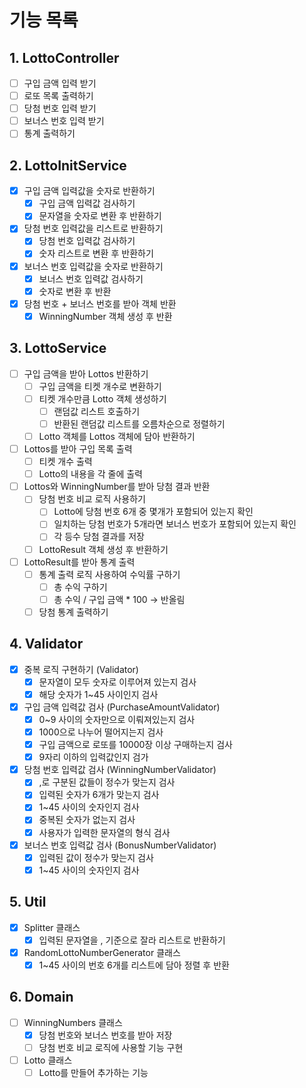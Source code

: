 # 기능 목록

## 1. LottoController

- [ ]  구입 금액 입력 받기
- [ ]  로또 목록 출력하기
- [ ]  당첨 번호 입력 받기
- [ ]  보너스 번호 입력 받기
- [ ]  통계 출력하기

## 2. LottoInitService

- [X]  구입 금액 입력값을 숫자로 반환하기
    - [X]  구입 금액 입력값 검사하기
    - [X]  문자열을 숫자로 변환 후 반환하기
- [X]  당첨 번호 입력값을 리스트로 반환하기
    - [X]  당첨 번호 입력값 검사하기
    - [X]  숫자 리스트로 변환 후 반환하기
- [X]  보너스 번호 입력값을 숫자로 반환하기
    - [X]  보너스 번호 입력값 검사하기
    - [X]  숫자로 변환 후 반환
- [X]  당첨 번호 + 보너스 번호를 받아 객체 반환
    - [X]  WinningNumber 객체 생성 후 반환

## 3. LottoService

- [ ]  구입 금액을 받아 Lottos 반환하기
    - [ ]  구입 금액을 티켓 개수로 변환하기
    - [ ]  티켓 개수만큼 Lotto 객체 생성하기
        - [ ]  랜덤값 리스트 호출하기
        - [ ]  반환된 랜덤값 리스트를 오름차순으로 정렬하기
    - [ ]  Lotto 객체를 Lottos 객체에 담아 반환하기
- [ ]  Lottos를 받아 구입 목록 출력
    - [ ]  티켓 개수 출력
    - [ ]  Lotto의 내용을 각 줄에 출력
- [ ]  Lottos와 WinningNumber를 받아 당첨 결과 반환
    - [ ]  당첨 번호 비교 로직 사용하기
        - [ ]  Lotto에 당첨 번호 6개 중 몇개가 포함되어 있는지 확인
        - [ ]  일치하는 당첨 번호가 5개라면 보너스 번호가 포함되어 있는지 확인
        - [ ]  각 등수 당첨 결과를 저장
    - [ ]  LottoResult 객체 생성 후 반환하기
- [ ]  LottoResult를 받아 통계 출력
    - [ ]  통계 출력 로직 사용하여 수익률 구하기
        - [ ]  총 수익 구하기
        - [ ]  총 수익 / 구입 금액 * 100 → 반올림
    - [ ]  당첨 통계 출력하기

## 4. Validator

- [X]  중복 로직 구현하기 (Validator)
    - [X]  문자열이 모두 숫자로 이루어져 있는지 검사
    - [X]  해당 숫자가 1~45 사이인지 검사
- [X]  구입 금액 입력값 검사 (PurchaseAmountValidator)
    - [X]  0~9 사이의 숫자만으로 이뤄져있는지 검사
    - [X]  1000으로 나누어 떨어지는지 검사
    - [X]  구입 금액으로 로또를 10000장 이상 구매하는지 검사
    - [X]  9자리 이하의 입력값인지 검가
- [X]  당첨 번호 입력값 검사 (WinningNumberValidator)
    - [X]  ,로 구분된 값들이 정수가 맞는지 검사
    - [X]  입력된 숫자가 6개가 맞는지 검사
    - [X]  1~45 사이의 숫자인지 검사
    - [X]  중복된 숫자가 없는지 검사
    - [X]  사용자가 입력한 문자열의 형식 검사
- [X]  보너스 번호 입력값 검사 (BonusNumberValidator)
    - [X]  입력된 값이 정수가 맞는지 검사
    - [X]  1~45 사이의 숫자인지 검사

## 5. Util
- [X]  Splitter 클래스
    - [X]  입력된 문자열을 , 기준으로 잘라 리스트로 반환하기
- [X]  RandomLottoNumberGenerator 클래스
    - [X] 1~45 사이의 번호 6개를 리스트에 담아 정렬 후 반환  

## 6. Domain
- [ ]  WinningNumbers 클래스
    - [X]  당첨 번호와 보너스 번호를 받아 저장
    - [ ]  당첨 번호 비교 로직에 사용할 기능 구현
- [ ]  Lotto 클래스
    - [ ]  Lotto를 만들어 추가하는 기능